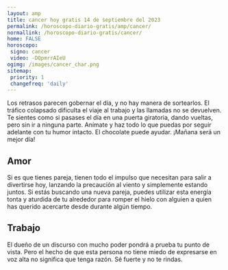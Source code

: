 ```yaml
---
layout: amp
title: cancer hoy gratis 14 de septiembre del 2023 
permalink: /horoscopo-diario-gratis/amp/cancer/
normallink: /horoscopo-diario-gratis/cancer/
home: FALSE
horoscopo:
 signo: cancer
 video: -DQpmrrAIeU
ogimg: /images/cancer_char.png
sitemap:
 priority: 1
 changefreq: 'daily'
---
```



Los retrasos parecen gobernar el día, y no hay manera de sortearlos. El tráfico colapsado dificulta el viaje al trabajo y las llamadas no se devuelven. Te sientes como si pasases el día en una puerta giratoria, dando vueltas, pero sin ir a ninguna parte. Anímate y haz todo lo que puedas por seguir adelante con tu humor intacto. El chocolate puede ayudar. ¡Mañana será un mejor día!

## Amor

Si es que tienes pareja, tienen todo el impulso que necesitan para salir a divertirse hoy, lanzando la precaución al viento y simplemente estando juntos. Si estás buscando una nueva pareja, puedes utilizar esta energía tonta y aturdida de tu alrededor para romper el hielo con alguien a quien has querido acercarte desde durante algún tiempo.

## Trabajo

El dueño de un discurso con mucho poder pondrá a prueba tu punto de vista. Pero el hecho de que esta persona no tiene miedo de expresarse en voz alta no significa que tenga razón. Sé fuerte y no te rindas.